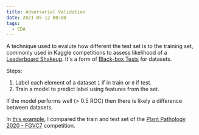 ```yaml
---
title: Adversarial Validation
date: 2021-05-12 00:00
tags:
  - EDA
---
```


A technique used to evalute how different the test set is to the training set, commonly used in Kaggle competitions to assess likelihood of a [Leaderboard Shakeup](leaderboard-shakeup.md). It's a form of [Black-box Tests](black-box-testing.md) for datasets.

Steps:

1. Label each element of a dataset `1` if in train or `0` if test.
2. Train a model to predict label using features from the set.

If the model performs well (> 0.5 ROC) then there is likely a difference between datasets.

In [this example](https://www.kaggle.com/lextoumbourou/pp-2020-adversarial-validation), I compared the train and test set of the [Plant Pathology 2020 - FGVC7](https://www.kaggle.com/c/plant-pathology-2020-fgvc7) competition.
